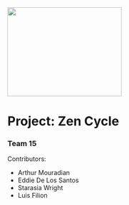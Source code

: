 
<img src="https://user-images.githubusercontent.com/17861084/108796141-0bc48d80-7556-11eb-98d0-3466c7e91661.jpg" width="256" height="200">

# Project: Zen Cycle
### Team 15

Contributors:
- Arthur Mouradian
- Eddie De Los Santos
- Starasia Wright
- Luis Filion
